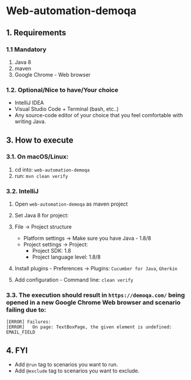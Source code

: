 # Web-automation-demoqa

## 1. Requirements
### 1.1 Mandatory
1. Java 8
2. maven
3. Google Chrome - Web browser

### 1.2. Optional/Nice to have/Your choice
* IntelliJ IDEA
* Visual Studio Code + Terminal (bash, etc..)
* Any source-code editor of your choice that you feel comfortable with writing Java.

## 3. How to execute
### 3.1. On macOS/Linux:
1. cd into: `web-automation-demoqa`
2. run: `mvn clean verify`
### 3.2. IntelliJ
1.  Open `web-automation-demoqa` as maven project
2.  Set Java 8 for project:
  1. File -> Project structure
      * Platform settings -> Make sure you have Java - 1.8/8
      * Project settings -> Project:
        * Project SDK: 1.8
        * Project language level: 1.8/8

3.  Install plugins - Preferences -> Plugins: `Cucumber for Java`, `Gherkin`
4.  Add configuration - Command line: `clean verify`
### 3.3. The execution should result in `https://demoqa.com/` being opened in a new Google Chrome Web browser and scenario failing due to:
```
[ERROR] Failures: 
[ERROR]   On page: TextBoxPage, the given element is undefined: EMAIL_FIELD
```
## 4. FYI
* Add `@run` tag to scenarios you want to run.<br>
* Add `@exclude` tag to scenarios you want to exclude.<br>
